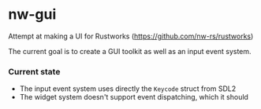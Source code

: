 # nw-gui
Attempt at making a UI for Rustworks (https://github.com/nw-rs/rustworks)

The current goal is to create a GUI toolkit as well as an input event system.

### Current state
- The input event system uses directly the `Keycode` struct from SDL2
- The widget system doesn't support event dispatching, which it should